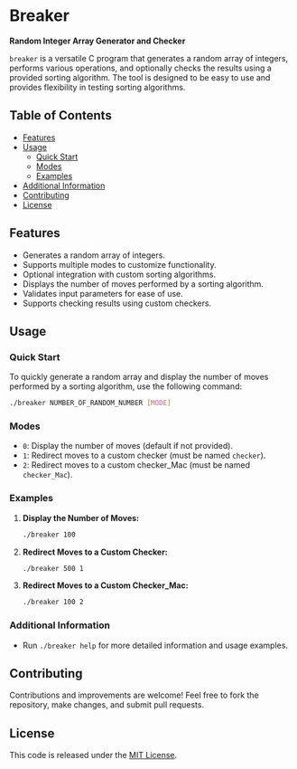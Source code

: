 
# Breaker

**Random Integer Array Generator and Checker**

`breaker` is a versatile C program that generates a random array of integers, performs various operations, and optionally checks the results using a provided sorting algorithm. The tool is designed to be easy to use and provides flexibility in testing sorting algorithms.

## Table of Contents

- [Features](#features)
- [Usage](#usage)
  - [Quick Start](#quick-start)
  - [Modes](#modes)
  - [Examples](#examples)
- [Additional Information](#additional-information)
- [Contributing](#contributing)
- [License](#license)

## Features

- Generates a random array of integers.
- Supports multiple modes to customize functionality.
- Optional integration with custom sorting algorithms.
- Displays the number of moves performed by a sorting algorithm.
- Validates input parameters for ease of use.
- Supports checking results using custom checkers.

## Usage

### Quick Start

To quickly generate a random array and display the number of moves performed by a sorting algorithm, use the following command:

```bash
./breaker NUMBER_OF_RANDOM_NUMBER [MODE]
```

### Modes

- `0`: Display the number of moves (default if not provided).
- `1`: Redirect moves to a custom checker (must be named `checker`).
- `2`: Redirect moves to a custom checker_Mac (must be named `checker_Mac`).

### Examples

1. **Display the Number of Moves:**

    ```bash
    ./breaker 100
    ```

2. **Redirect Moves to a Custom Checker:**

    ```bash
    ./breaker 500 1
    ```

3. **Redirect Moves to a Custom Checker_Mac:**

    ```bash
    ./breaker 100 2
    ```

### Additional Information

- Run `./breaker help` for more detailed information and usage examples.

## Contributing

Contributions and improvements are welcome! Feel free to fork the repository, make changes, and submit pull requests.

## License

This code is released under the [MIT License](LICENSE).

